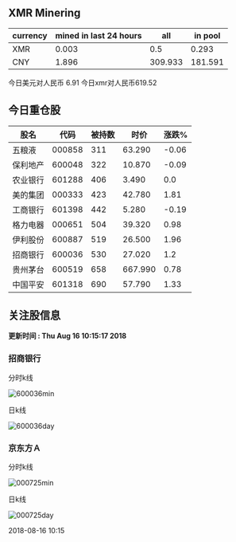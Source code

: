 ## XMR Minering

|currency|mined in last 24 hours|all|in pool|
|---|---|---|---|
|XMR|0.003|0.5|0.293|
|CNY|1.896|309.933|181.591|

今日美元对人民币 6.91	今日xmr对人民币619.52


## 今日重仓股 

|股名|代码|被持数|时价|涨跌%|
|---|---|---|---|---|
|五粮液|000858|311|63.290|-0.06|
|保利地产|600048|322|10.870|-0.09|
|农业银行|601288|406|3.490|0.0|
|美的集团|000333|423|42.780|1.81|
|工商银行|601398|442|5.280|-0.19|
|格力电器|000651|504|39.320|0.98|
|伊利股份|600887|519|26.500|1.96|
|招商银行|600036|530|27.020|1.2|
|贵州茅台|600519|658|667.990|0.78|
|中国平安|601318|690|57.790|1.33|

## 关注股信息
**更新时间 : Thu Aug 16 10:15:17 2018**
### 招商银行 
分时k线

![600036min](http://image.sinajs.cn/newchart/min/n/sh600036.gif)

日k线

![600036day](http://image.sinajs.cn/newchart/daily/n/sh600036.gif)

### 京东方Ａ 
分时k线

![000725min](http://image.sinajs.cn/newchart/min/n/sz000725.gif)

日k线

![000725day](http://image.sinajs.cn/newchart/daily/n/sz000725.gif)

2018-08-16 10:15